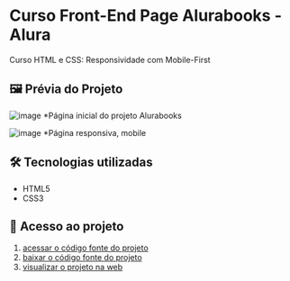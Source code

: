 # Curso Front-End Page Alurabooks - Alura

Curso HTML e CSS: Responsividade com Mobile-First

## 🖼 Prévia do Projeto

![image](https://github.com/user-attachments/assets/453c88a3-435f-4b35-b00f-68ece43723f6)
*Página inicial do projeto Alurabooks

![image](https://github.com/user-attachments/assets/a50e0d57-82df-4dc4-a413-f863db8c098f)
*Página responsiva, mobile

## 🛠 Tecnologias utilizadas

- HTML5
- CSS3

## 📁 Acesso ao projeto

1. [acessar o código fonte do projeto]()
2. [baixar o código fonte do projeto]()
3. [visualizar o projeto na web]()
